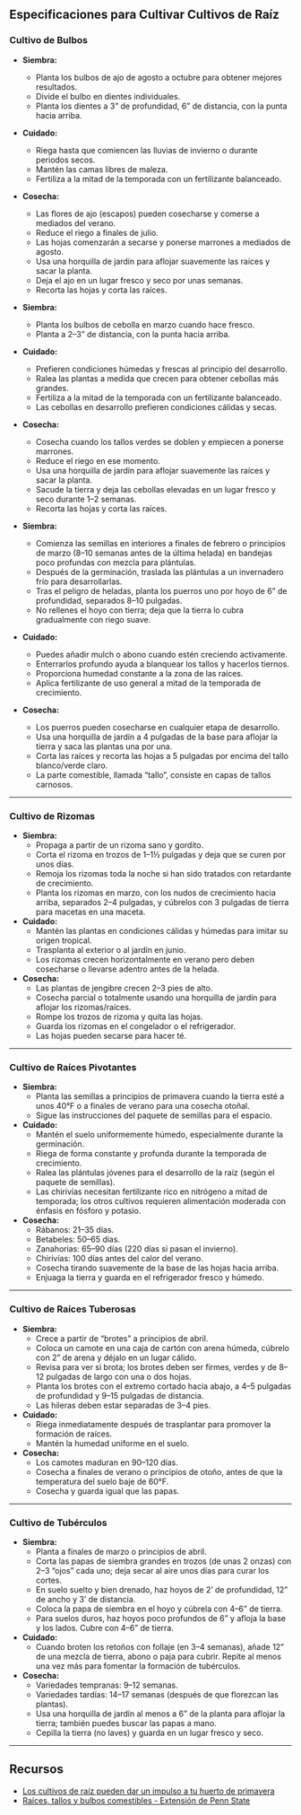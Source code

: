 ## Especificaciones para Cultivar Cultivos de Raíz

### Cultivo de Bulbos


- **Siembra:**
  - Planta los bulbos de ajo de agosto a octubre para obtener mejores resultados.
  - Divide el bulbo en dientes individuales.
  - Planta los dientes a 3” de profundidad, 6” de distancia, con la punta hacia arriba.
- **Cuidado:**
  - Riega hasta que comiencen las lluvias de invierno o durante periodos secos.
  - Mantén las camas libres de maleza.
  - Fertiliza a la mitad de la temporada con un fertilizante balanceado.
- **Cosecha:**
  - Las flores de ajo (escapos) pueden cosecharse y comerse a mediados del verano.
  - Reduce el riego a finales de julio.
  - Las hojas comenzarán a secarse y ponerse marrones a mediados de agosto.
  - Usa una horquilla de jardín para aflojar suavemente las raíces y sacar la planta.
  - Deja el ajo en un lugar fresco y seco por unas semanas.
  - Recorta las hojas y corta las raíces.


- **Siembra:**
  - Planta los bulbos de cebolla en marzo cuando hace fresco.
  - Planta a 2–3” de distancia, con la punta hacia arriba.
- **Cuidado:**
  - Prefieren condiciones húmedas y frescas al principio del desarrollo.
  - Ralea las plantas a medida que crecen para obtener cebollas más grandes.
  - Fertiliza a la mitad de la temporada con un fertilizante balanceado.
  - Las cebollas en desarrollo prefieren condiciones cálidas y secas.
- **Cosecha:**
  - Cosecha cuando los tallos verdes se doblen y empiecen a ponerse marrones.
  - Reduce el riego en ese momento.
  - Usa una horquilla de jardín para aflojar suavemente las raíces y sacar la planta.
  - Sacude la tierra y deja las cebollas elevadas en un lugar fresco y seco durante 1–2 semanas.
  - Recorta las hojas y corta las raíces.


- **Siembra:**
  - Comienza las semillas en interiores a finales de febrero o principios de marzo (8–10 semanas antes de la última helada) en bandejas poco profundas con mezcla para plántulas.
  - Después de la germinación, traslada las plántulas a un invernadero frío para desarrollarlas.
  - Tras el peligro de heladas, planta los puerros uno por hoyo de 6” de profundidad, separados 8–10 pulgadas.
  - No rellenes el hoyo con tierra; deja que la tierra lo cubra gradualmente con riego suave.
- **Cuidado:**
  - Puedes añadir mulch o abono cuando estén creciendo activamente.
  - Enterrarlos profundo ayuda a blanquear los tallos y hacerlos tiernos.
  - Proporciona humedad constante a la zona de las raíces.
  - Aplica fertilizante de uso general a mitad de la temporada de crecimiento.
- **Cosecha:**
  - Los puerros pueden cosecharse en cualquier etapa de desarrollo.
  - Usa una horquilla de jardín a 4 pulgadas de la base para aflojar la tierra y saca las plantas una por una.
  - Corta las raíces y recorta las hojas a 5 pulgadas por encima del tallo blanco/verde claro.
  - La parte comestible, llamada “tallo”, consiste en capas de tallos carnosos.

---

### Cultivo de Rizomas


- **Siembra:**
  - Propaga a partir de un rizoma sano y gordito.
  - Corta el rizoma en trozos de 1–1½ pulgadas y deja que se curen por unos días.
  - Remoja los rizomas toda la noche si han sido tratados con retardante de crecimiento.
  - Planta los rizomas en marzo, con los nudos de crecimiento hacia arriba, separados 2–4 pulgadas, y cúbrelos con 3 pulgadas de tierra para macetas en una maceta.
- **Cuidado:**
  - Mantén las plantas en condiciones cálidas y húmedas para imitar su origen tropical.
  - Trasplanta al exterior o al jardín en junio.
  - Los rizomas crecen horizontalmente en verano pero deben cosecharse o llevarse adentro antes de la helada.
- **Cosecha:**
  - Las plantas de jengibre crecen 2–3 pies de alto.
  - Cosecha parcial o totalmente usando una horquilla de jardín para aflojar los rizomas/raíces.
  - Rompe los trozos de rizoma y quita las hojas.
  - Guarda los rizomas en el congelador o el refrigerador.
  - Las hojas pueden secarse para hacer té.

---

### Cultivo de Raíces Pivotantes


- **Siembra:**
  - Planta las semillas a principios de primavera cuando la tierra esté a unos 40°F o a finales de verano para una cosecha otoñal.
  - Sigue las instrucciones del paquete de semillas para el espacio.
- **Cuidado:**
  - Mantén el suelo uniformemente húmedo, especialmente durante la germinación.
  - Riega de forma constante y profunda durante la temporada de crecimiento.
  - Ralea las plántulas jóvenes para el desarrollo de la raíz (según el paquete de semillas).
  - Las chirivías necesitan fertilizante rico en nitrógeno a mitad de temporada; los otros cultivos requieren alimentación moderada con énfasis en fósforo y potasio.
- **Cosecha:**
  - Rábanos: 21–35 días.
  - Betabeles: 50–65 días.
  - Zanahorias: 65–90 días (220 días si pasan el invierno).
  - Chirivías: 100 días antes del calor del verano.
  - Cosecha tirando suavemente de la base de las hojas hacia arriba.
  - Enjuaga la tierra y guarda en el refrigerador fresco y húmedo.

---

### Cultivo de Raíces Tuberosas


- **Siembra:**
  - Crece a partir de “brotes” a principios de abril.
  - Coloca un camote en una caja de cartón con arena húmeda, cúbrelo con 2” de arena y déjalo en un lugar cálido.
  - Revisa para ver si brota; los brotes deben ser firmes, verdes y de 8–12 pulgadas de largo con una o dos hojas.
  - Planta los brotes con el extremo cortado hacia abajo, a 4–5 pulgadas de profundidad y 9–15 pulgadas de distancia.
  - Las hileras deben estar separadas de 3–4 pies.
- **Cuidado:**
  - Riega inmediatamente después de trasplantar para promover la formación de raíces.
  - Mantén la humedad uniforme en el suelo.
- **Cosecha:**
  - Los camotes maduran en 90–120 días.
  - Cosecha a finales de verano o principios de otoño, antes de que la temperatura del suelo baje de 60°F.
  - Cosecha y guarda igual que las papas.

---

### Cultivo de Tubérculos


- **Siembra:**
  - Planta a finales de marzo o principios de abril.
  - Corta las papas de siembra grandes en trozos (de unas 2 onzas) con 2–3 “ojos” cada uno; deja secar al aire unos días para curar los cortes.
  - En suelo suelto y bien drenado, haz hoyos de 2’ de profundidad, 12” de ancho y 3’ de distancia.
  - Coloca la papa de siembra en el hoyo y cúbrela con 4–6” de tierra.
  - Para suelos duros, haz hoyos poco profundos de 6” y afloja la base y los lados. Cubre con 4–6” de tierra.
- **Cuidado:**
  - Cuando broten los retoños con follaje (en 3–4 semanas), añade 12” de una mezcla de tierra, abono o paja para cubrir. Repite al menos una vez más para fomentar la formación de tubérculos.
- **Cosecha:**
  - Variedades tempranas: 9–12 semanas.
  - Variedades tardías: 14–17 semanas (después de que florezcan las plantas).
  - Usa una horquilla de jardín al menos a 6” de la planta para aflojar la tierra; también puedes buscar las papas a mano.
  - Cepilla la tierra (no laves) y guarda en un lugar fresco y seco.

---

## Recursos

- [Los cultivos de raíz pueden dar un impulso a tu huerto de primavera](https://extension.oregonstate.edu/gardening/vegetables/root-crops-can-jump-start-your-spring-garden)
- [Raíces, tallos y bulbos comestibles - Extensión de Penn State](https://extension.psu.edu/edible-roots-stems-and-bulbs)
